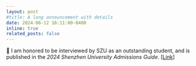 ```yaml
---
layout: post
#title: A long announcement with details
date: 2024-06-12 16:11:00-0400
inline: true
related_posts: false
---
```


🌈 I am honored to be interviewed by SZU as an outstanding student, and is published in the _2024 Shenzhen University Admissions Guide_. [[Link](https://book.yunzhan365.com/aeeh/bulw/mobile/index.html)]
